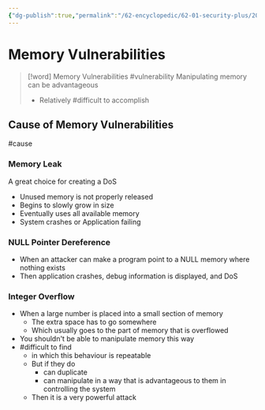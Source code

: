 ```yaml
---
{"dg-publish":true,"permalink":"/62-encyclopedic/62-01-security-plus/20220605150929-memory-vulnerabilities/","dgHomeLink":true,"dgPassFrontmatter":false}
---
```



# Memory Vulnerabilities

>[!word] Memory Vulnerabilities #vulnerability 
> Manipulating memory can be advantageous
> - Relatively #difficult to accomplish 

## Cause of Memory Vulnerabilities

#cause 

### Memory Leak

A great choice for creating a DoS 

- Unused memory is not properly released 
- Begins to slowly grow in size 
- Eventually uses all available memory 
- System crashes or Application failing 

### NULL Pointer Dereference

- When an attacker can make a program point to a NULL memory where nothing exists
- Then application crashes, debug information is displayed, and DoS

### Integer Overflow

- When a large number is placed into a small section of memory 
	- The extra space has to go somewhere 
	- Which usually goes to the part of memory that is overflowed 
- You shouldn't be able to manipulate memory this way 
- #difficult to find 
	- in which this behaviour is repeatable
	- But if they do
		- can duplicate 
		- can manipulate in a way that is advantageous to them in controlling the system 
	- Then it is a very powerful attack 
